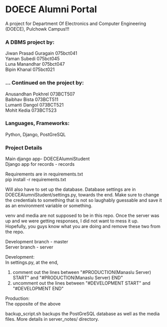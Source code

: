 # DOECE Alumni Portal
A project for Department Of Electronics and Computer Engineering (DOECE), Pulchowk Campus!!!

### A DBMS project by:<br>
Jiwan Prasad Guragain 075bct041<br>
Yaman Subedi          075bct045<br>
Luna Manandhar        075bct047<br>
Bipin Khanal          075bct021<br>

### ... Continued on the project by:<br>
Anusandhan Pokhrel 073BCT507<br>
Baibhav Bista      073BCT511<br>
Lumanti Dangol     073BCT521<br>
Mohit Kedia        073BCT523<br>


### Languages, Frameworks:
Python, Django, PostGreSQL


### Project Details
Main django app- DOECEAlumniStudent<br>
Django app for records - records<br>

Requirements are in requirements.txt<br>
pip install -r requirements.txt<br>

Will  also have to set up the database.
Database settings are in DOECEAlumniStudent/settings.py, towards the end.
Make sure to change the credentials to something that is not so 
laughably guessable and save it as an environment variable or something.


venv and media are not supposed to be in this repo.
Once the server was up and we were getting responses, 
I did not want to mess it up.<br>
Hopefully, you guys know what you are doing 
and remove these two from the repo.


Development branch - master<br>
Server branch - server<br>

Development:<br>
In settings.py, at the end, 
1) comment out the lines between 
    "#PRODUCTION(Manaslu Server) START"
    and
    "#PRODUCTION(Manaslu Server) END"
2) uncomment out the lines between 
    "#DEVELOPMENT START"
    and
    "#DEVELOPMENT END"
    
Production:<br>
The opposite of the above

backup_script.sh backups the PostGreSQL database as well as the media files.
More details in server_notes/ directory.

